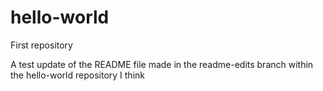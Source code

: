 # hello-world
First repository

A test update of the README file made in the readme-edits branch within the hello-world repository
I think
